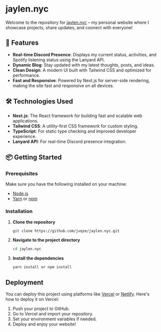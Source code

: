# jaylen.nyc

Welcome to the repository for [jaylen.nyc](https://jaylen.nyc) – my personal website where I showcase projects, share updates, and coonect with everyone!

## 🚀 Features

- **Real-time Discord Presence**: Displays my current status, activities, and Spotify listening status using the Lanyard API.
- **Dynamic Blog**: Stay updated with my latest thoughts, posts, and ideas.
- **Clean Design**: A modern UI built with Tailwind CSS and optimized for performance.
- **Fast and Responsive**: Powered by Next.js for server-side rendering, making the site fast and responsive on all devices.

## 🛠️ Technologies Used

- **Next.js**: The React framework for building fast and scalable web applications.
- **Tailwind CSS**: A utility-first CSS framework for custom styling.
- **TypeScript**: For static type checking and improved developer experience.
- **Lanyard API**: For real-time Discord presence integration.

## 📦 Getting Started

### Prerequisites

Make sure you have the following installed on your machine:

- [Node.js](https://nodejs.org/)
- [Yarn](https://yarnpkg.com/) or [npm](https://www.npmjs.com/)

### Installation

1. **Clone the repository**

   ```bash
   git clone https://github.com/jvqze/jaylen.nyc.git

2. **Navigate to the project directory**

   ```bash
   cd jaylen.nyc

3. **Install the dependencies**

   ```bash
   yarn install or npm install

## Deployment
You can deploy this project using platforms like [Vercel](https://vercel.com/home) or [Netlify](https://www.netlify.com). Here's how to deploy it on Vercel:

1. Push your project to GitHub.
2. Go to Vercel and import your repository.
3. Set your environment variables if needed.
4. Deploy and enjoy your website!
